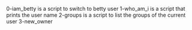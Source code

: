 0-iam_betty is a script to switch to betty user
1-who_am_i is a script that prints the user name
2-groups is a script to list the groups of the current user
3-new_owner

